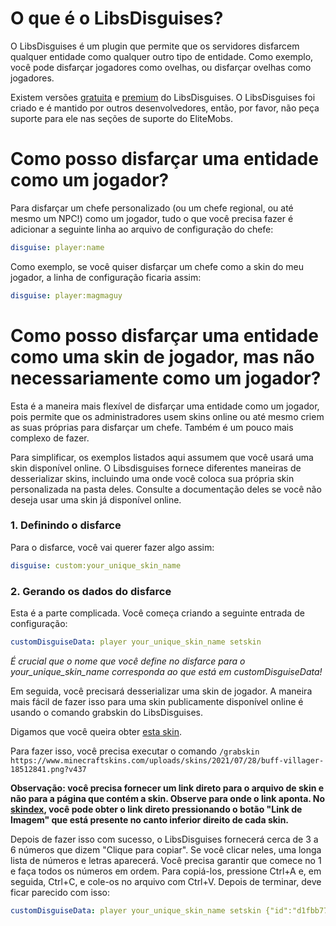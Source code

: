 # O que é o LibsDisguises?

O LibsDisguises é um plugin que permite que os servidores disfarcem qualquer entidade como qualquer outro tipo de entidade. Como exemplo, você pode disfarçar jogadores como ovelhas, ou disfarçar ovelhas como jogadores.

Existem versões [gratuita](https://www.spigotmc.org/resources/libs-disguises-free.81/) e [premium](https://www.spigotmc.org/resources/libs-disguises.32453/) do LibsDisguises. O LibsDisguises foi criado e é mantido por outros desenvolvedores, então, por favor, não peça suporte para ele nas seções de suporte do EliteMobs.

# Como posso disfarçar uma entidade como um jogador?

Para disfarçar um chefe personalizado (ou um chefe regional, ou até mesmo um NPC!) como um jogador, tudo o que você precisa fazer é adicionar a seguinte linha ao arquivo de configuração do chefe:

```yml
disguise: player:name
```

Como exemplo, se você quiser disfarçar um chefe como a skin do meu jogador, a linha de configuração ficaria assim:

```yml
disguise: player:magmaguy
```

# Como posso disfarçar uma entidade como uma skin de jogador, mas não necessariamente como um jogador?

Esta é a maneira mais flexível de disfarçar uma entidade como um jogador, pois permite que os administradores usem skins online ou até mesmo criem as suas próprias para disfarçar um chefe. Também é um pouco mais complexo de fazer.

Para simplificar, os exemplos listados aqui assumem que você usará uma skin disponível online. O Libsdisguises fornece diferentes maneiras de desserializar skins, incluindo uma onde você coloca sua própria skin personalizada na pasta deles. Consulte a documentação deles se você não deseja usar uma skin já disponível online.

### 1. Definindo o disfarce

Para o disfarce, você vai querer fazer algo assim:

```yaml
disguise: custom:your_unique_skin_name
```

### 2. Gerando os dados do disfarce

Esta é a parte complicada. Você começa criando a seguinte entrada de configuração:

```yaml
customDisguiseData: player your_unique_skin_name setskin 
```

*É crucial que o nome que você define no disfarce para o your_unique_skin_name corresponda ao que está em customDisguiseData!*

Em seguida, você precisará desserializar uma skin de jogador. A maneira mais fácil de fazer isso para uma skin publicamente disponível online é usando o comando grabskin do LibsDisguises.

Digamos que você queira obter [esta skin](https://www.minecraftskins.com/skin/18512841/buff-villager/).

Para fazer isso, você precisa executar o comando `/grabskin https://www.minecraftskins.com/uploads/skins/2021/07/28/buff-villager-18512841.png?v437`

**Observação: você precisa fornecer um link direto para o arquivo de skin e não para a página que contém a skin. Observe para onde o link aponta. No [skindex](https://www.minecraftskins.com/), você pode obter o link direto pressionando o botão "Link de Imagem" que está presente no canto inferior direito de cada skin.**

Depois de fazer isso com sucesso, o LibsDisguises fornecerá cerca de 3 a 6 números que dizem "Clique para copiar". Se você clicar neles, uma longa lista de números e letras aparecerá. Você precisa garantir que comece no 1 e faça todos os números em ordem. Para copiá-los, pressione Ctrl+A e, em seguida, Ctrl+C, e cole-os no arquivo com Ctrl+V. Depois de terminar, deve ficar parecido com isso:

```yaml
customDisguiseData: player your_unique_skin_name setskin {"id":"d1fbb77f-b184-4718-b0a2-c7ae866798d3","name":"Unknown","properties":[{"name":"textures","value":"ewogICJ0aW1lc3RhbXAiIDogMTYyNzU0ODkwMjQ0OSwKICAicHJvZmlsZUlkIiA6ICIxOTI1MjFiNGVmZGI0MjVjODkzMWYwMmE4NDk2ZTExYiIsCiAgInByb2ZpbGVOYW1lIiA6ICJTZXJpYWxpemFibGUiLAogICJzaWduYXR1cmVSZXF1aXJlZCIgOiB0cnVlLAogICJ0ZXh0dXJlcyIgOiB7CiAgICAiU0tJTiIgOiB7CiAgICAgICJ1cmwiIDogImh0dHA6Ly90ZXh0dXJlcy5taW5lY3JhZnQubmV0L3RleHR1cmUvMzlmYTZkMWFlODA2YTY2OGI0OTgzYmZhY2ZkMGUzMzQ5MGE5MGU4YTZmMWE2MmEwZGQ5YzQ1YjdkYjBiNjU1MyIKICAgIH0KICB9Cn0=","signature":"P/XSvxX45MUZGc5uuDKuVgmMUk2V1HADPI84Os5J4NnmURhLeS4jL4FSeShmz0cH7sBWmMg80g9ADP33R9PcOmzbHK4hJBFt2VYLJNgSYHK6VGp6qLGXDfdAa3vRNXN7jKtsrqVEANax7Gzv3xcWARLbq1FuQ6yYdXDY8Coc02YdXD